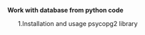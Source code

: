 <strong>Work with database from python code</strong>
<ul>1.Installation and usage psycopg2 library</ul>
